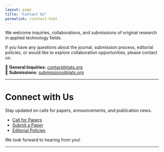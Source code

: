 ```yaml
---
layout: page
title: "Contact Us"
permalink: /contact.html
---
```


We welcome inquiries, collaborations, and submissions of original research in applied technology fields.

If you have any questions about the journal, submission process, editorial policies, or would like to explore collaboration opportunities, please contact us:

📧 **General Inquiries:** contact@ijats.org  
📧 **Submissions:** submissions@ijats.org

---

# Connect with Us

Stay updated on calls for papers, announcements, and publication news.

- [Call for Papers](/call-for-papers.html)
- [Submit a Paper](/submit.html)
- [Editorial Policies](/editorial-policies.html)

We look forward to hearing from you!

---
